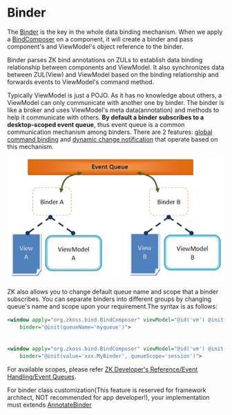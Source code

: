 # Binder
The [Binder](http://www.zkoss.org/javadoc/latest/zk/org/zkoss/bind/Binder.html) is the key in the whole data binding mechanism. When we apply a [BindComposer](http://www.zkoss.org/javadoc/latest/zk/org/zkoss/bind/BindComposer.html) on a component, it will create a binder and pass component's and ViewModel's object reference to the binder.

Binder parses ZK bind annotations on ZULs to establish data binding relationship between components and ViewModel. It also synchronizes data between ZUL(View) and ViewModel based on the binding relationship and forwards events to ViewModel's command method.

Typically ViewModel is just a POJO. As it has no knowledge about others, a ViewModel can only communicate with another one by binder. The binder
is like a broker and uses ViewModel's meta data(annotation) and methods to help it communicate with others. **By default a binder subscribes to a desktop-scoped event queue**, thus event queue is a common communication mechanism among binders. There are 2 features: [global command binding](./global_command_binding.html) and [dynamic change notification](../viewmodel/notification.html) that operate based on this mechanism.

![MVVM Binder](/zk_mvvm_ref/images/Mvvm-binder.png)

ZK also allows you to change default queue name and scope that a binder subscribes. You can separate binders into different groups by changing queue's name and scope upon your requirement.The syntax is as follows:
```xml
<window apply="org.zkoss.bind.BindComposer" viewModel="@id('vm') @init('foo.MyViewModel')"
    binder="@init(queueName='myqueue')">


<window apply="org.zkoss.bind.BindComposer" viewModel="@id('vm') @init('foo.MyViewModel')"
    binder="@init(value='xxx.MyBinder', queueScope='session')">
```
For available scopes, please refer [ZK Developer's Reference/Event Handling/Event Queues](/zk_dev_ref/Event_Handling/Event_Queues).

For binder class customization(This feature is reserved for framework architect, NOT recommended for app developer!), your implementation must extends [AnnotateBinder](http://www.zkoss.org/javadoc/latest/zk/org/zkoss/bind/AnnotateBinder.html)

